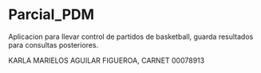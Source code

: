 # Parcial_PDM
Aplicacion para llevar control de partidos de basketball, guarda resultados para consultas posteriores.

KARLA MARIELOS AGUILAR FIGUEROA,
CARNET 00078913
